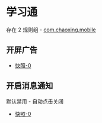 # 学习通

存在 2 规则组 - [com.chaoxing.mobile](/src/apps/com.chaoxing.mobile.ts)

## 开屏广告

- [快照-0](https://i.gkd.li/import/12708472)

## 开启消息通知

默认禁用 - 自动点击关闭

- [快照-0](https://i.gkd.li/import/13197374)
